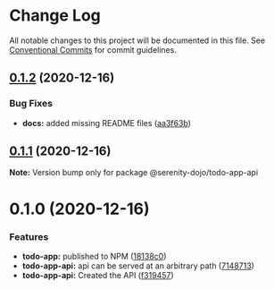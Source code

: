 # Change Log

All notable changes to this project will be documented in this file.
See [Conventional Commits](https://conventionalcommits.org) for commit guidelines.

## [0.1.2](https://github.com/serenity-js/todo-app/compare/v0.1.1...v0.1.2) (2020-12-16)


### Bug Fixes

* **docs:** added missing README files ([aa3f63b](https://github.com/serenity-js/todo-app/commit/aa3f63b5b34824e2076cba27a070c726a64ee02b))





## [0.1.1](https://github.com/serenity-js/todo-app/compare/v0.1.0...v0.1.1) (2020-12-16)

**Note:** Version bump only for package @serenity-dojo/todo-app-api





# 0.1.0 (2020-12-16)


### Features

* **todo-app:** published to NPM ([18138c0](https://github.com/serenity-js/todo-app/commit/18138c0e3f7f71a1320f7e7fa633c142ceb98c34))
* **todo-app-api:** api can be served at an arbitrary path ([7148713](https://github.com/serenity-js/todo-app/commit/71487132ac0eb504dc9283243fd8f9d0a4d6b3a9))
* **todo-app-api:** Created the API ([f319457](https://github.com/serenity-js/todo-app/commit/f319457f03990cf9e2f822465509a01d50bc5f69))
